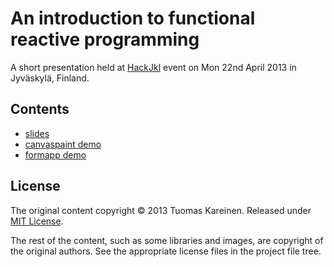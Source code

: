 # An introduction to functional reactive programming

A short presentation held at [HackJkl](http://agilejkl.com/hackjkl/) event on Mon 22nd April 2013 in Jyväskylä, Finland.

## Contents

* [slides](http://tkareine.github.io/hackjkl-intro-frp/slides/index.html)
* [canvaspaint demo](http://tkareine.github.io/hackjkl-intro-frp/canvaspaint/index.html)
* [formapp demo](http://tkareine.github.io/hackjkl-intro-frp/formapp/index.html)

## License

The original content copyright &copy; 2013 Tuomas Kareinen. Released under [MIT License](http://www.opensource.org/licenses/MIT).

The rest of the content, such as some libraries and images, are copyright of the original authors. See the appropriate license files in the project file tree.
